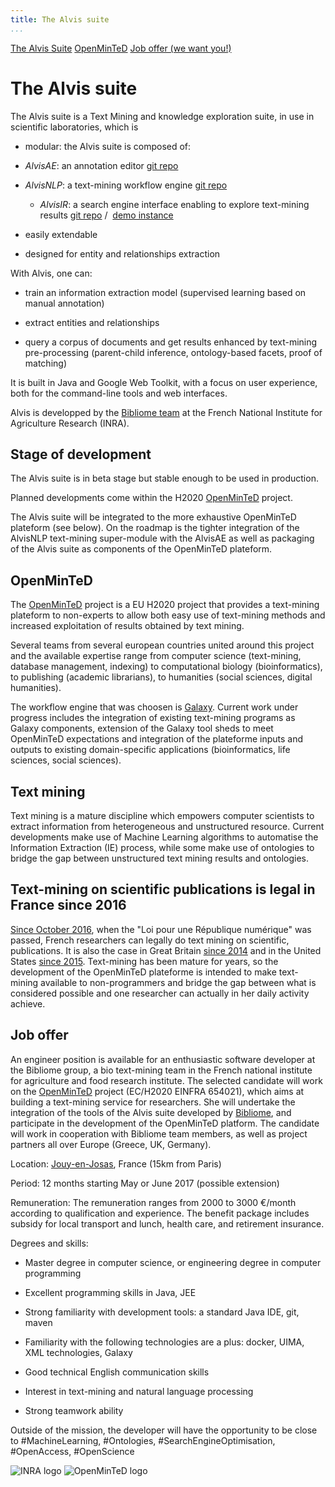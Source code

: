 ```yaml
---
title: The Alvis suite
...
```




[The Alvis Suite](#the-alvis-suite) [OpenMinTeD](#openminted) [Job offer (we want you!)](#job-offer)

<!--
pointeurs propres vers les répos
et démos

jolis screenshots de AlvisX 

logo bibliome
logo INRA
logo openminted
logo Alvis
-->


# The Alvis suite

The Alvis suite is a Text Mining and knowledge exploration suite, in use in scientific laboratories, which is

- modular: the Alvis suite is composed of:

- _AlvisAE_: an annotation editor [git repo](https://github.com/bibliome/Alvis/) <!-- ![AlvisAE screenshot]() -->
     
- _AlvisNLP_: a text-mining workflow engine [git repo](https://github.com/bibliome/AlvisNLP/) <!-- ![AlvisNLP diagram]()  -->
     
     - _AlvisIR_: a search engine interface enabling to explore text-mining results [git repo](https://github.com/bibliome/AlvisIR/) /  [demo instance](http://bibliome.jouy.inra.fr/demo/ontobiotope/alvisir2/webapi/search)<!--  ![AlvisIR screenshot]() -->

- easily extendable
- designed for entity and relationships extraction

With Alvis, one can:

- train an information extraction model (supervised learning based on manual annotation)

- extract entities and relationships

- query a corpus of documents and get results enhanced by text-mining pre-processing (parent-child inference, ontology-based facets, proof of matching)

It is built in Java and Google Web Toolkit, with a focus on user experience, both for the command-line tools and web interfaces.

Alvis is developped by the [Bibliome team](http://maiage.jouy.inra.fr/?q=fr/bibliome/) at the French National Institute for Agriculture Research (INRA).

## Stage of development

The Alvis suite is in beta stage but stable enough to be used in production.

Planned developments come within the H2020 [OpenMinTeD](https://openminted.eu) project.

The Alvis suite will be integrated to the more exhaustive OpenMinTeD plateform (see below). On the roadmap is the tighter integration of the AlvisNLP text-mining super-module with the AlvisAE as well as packaging of the Alvis suite as components of the OpenMinTeD plateform. 

## OpenMinTeD

The [OpenMinTeD](https://openminted.eu) project is a EU H2020 project that provides a text-mining plateform to non-experts to allow both easy use of text-mining methods and increased exploitation of results obtained by text mining.

Several teams from several european countries united around this project and the available expertise range from computer science (text-mining, database management, indexing) to computational biology (bioinformatics), to publishing (academic librarians), to humanities (social sciences, digital humanities).

The workflow engine that was choosen is [Galaxy](http://galaxyproject.org/). Current work under progress includes the integration of existing text-mining programs as Galaxy components, extension of the Galaxy tool sheds to meet OpenMinTeD expectations and integration of the plateforme inputs and outputs to existing domain-specific applications (bioinformatics, life sciences, social sciences).


## Text mining

Text mining is a mature discipline which empowers computer scientists to extract information from heterogeneous and unstructured resource. Current developments make use of Machine Learning algorithms to automatise the Information Extraction (IE) process, while some make use of ontologies to bridge the gap between unstructured text mining results and ontologies.


## Text-mining on scientific publications is legal in France since 2016

[Since October 2016](https://via.hypothes.is/http://www.enseignementsup-recherche.gouv.fr/cid107077/les-chercheurs-francais-pourront-desormais-pratiquer-pleinement-la-fouille-de-texte-et-de-donnees.html), when the "Loi pour une République numérique" was passed, French researchers can legally do text mining on scientific, publications. It is also the case in Great Britain [since 2014](https://scinfolex.com/2014/04/01/le-royaume-uni-sanctuarise-les-pratiques-de-data-mining-par-le-biais-dune-exception-au-droit-dauteur/) and in the United States [since 2015](https://scinfolex.com/2015/10/21/comment-laffaire-google-books-se-termine-en-victoire-pour-le-text-mining/). Text-mining has been mature for years, so the development of the OpenMinTeD plateforme is intended to make text-mining available to non-programmers and bridge the gap between what is considered possible and one researcher can actually in her daily activity achieve.

<!--


Recherche d'un dev :

- Java : il y a du code Java
- du design (légèrement mais être futé est attendu), au dev (fusion de deux suites), intégration au niveau de la plateforme OpenMinTeD (Galaxy), un petit peu de production
- objectif qualité : tests, intégration continue

Deux missions :
- intégrer AlvisAE et AlvisNLP
- intégrer la suite Alvis à la plateforme OpenMinTeD (basée sur le moteur de workflows Galaxy)

Proximité (discussions, séminaires, éventuellement contribution à) : Text Mining, Workflows, Machine Learning, promotion de l'Open Access en sciences
-->

## Job offer

An engineer position is available for an enthusiastic software developer at the Bibliome group, a bio text-mining team in the French national institute for agriculture and food research institute. The selected candidate will work on the [OpenMinTeD](https://openminted.eu) project (EC/H2020 EINFRA 654021), which aims at building a text-mining service for researchers. She will undertake the integration of the tools of the Alvis suite developed by [Bibliome](http://maiage.jouy.inra.fr/?q=fr/bibliome/), and participate in the development of the OpenMinTeD platform. The candidate will work in cooperation with Bibliome team members, as well as project partners all over Europe (Greece, UK, Germany).
 
Location: [Jouy-en-Josas](http://www.openstreetmap.org/search?query=jouy%20en%20josas%20Domaine%20de%20Vilvert), France (15km from Paris)

 
Period: 12 months starting May or June 2017 (possible extension)

 
Remuneration: The remuneration ranges from 2000 to 3000 €/month according to qualification and experience. The benefit package includes subsidy for local transport and lunch, health care, and retirement insurance.

 
Degrees and skills:

-    Master degree in computer science, or engineering degree in computer programming

 -    Excellent programming skills in Java, JEE

  -   Strong familiarity with development tools:  a standard Java IDE, git, maven

   -   Familiarity with the following technologies are a plus: docker, UIMA, XML technologies, Galaxy

  -    Good technical English communication skills

 -  Interest in text-mining and natural language processing

 -  Strong teamwork ability


Outside of the mission, the developer will have the opportunity to be close to #MachineLearning, #Ontologies, #SearchEngineOptimisation, #OpenAccess, #OpenScience


![INRA logo](https://upload.wikimedia.org/wikipedia/fr/thumb/d/d4/INRA_logo.jpg/320px-INRA_logo.jpg) ![OpenMinTeD logo](http://openminted.eu/wp-content/uploads/2016/01/OpenMINTED_Tag_Color_small.png)

<script async defer src="https://hypothes.is/embed.js"></script>

